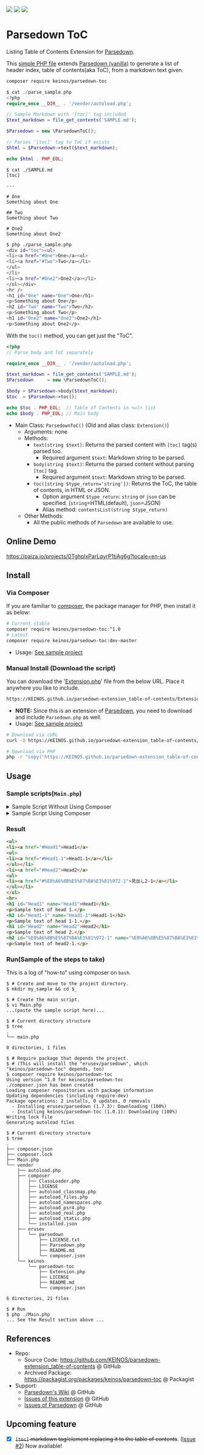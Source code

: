 [![](https://travis-ci.org/KEINOS/parsedown-extension_table-of-contents.svg?branch=master)](https://travis-ci.org/KEINOS/parsedown-extension_table-of-contents "Travis CI Build Status")
[![](https://img.shields.io/packagist/php-v/keinos/parsedown-toc)](https://packagist.org/packages/keinos/parsedown-toc "Supported PHP Version")
[![](https://img.shields.io/badge/Parsedown-%3E%3D1.7-blue)](https://github.com/erusev/parsedown/releases "Supported Parsedown Version")

# Parsedown ToC

Listing Table of Contents Extension for [Parsedown](http://parsedown.org/).

This [simple PHP file](https://github.com/KEINOS/parsedown-extension_table-of-contents/blob/master/Extension.php) extends [Parsedown (vanilla)](https://github.com/erusev/parsedown) to generate a list of header index, table of contents(aka ToC), from a markdown text given.

```bash
composer require keinos/parsedown-toc
```

```php
$ cat ./parse_sample.php
<?php
require_once __DIR__ . '/vendor/autoload.php';

// Sample Markdown with '[toc]' tag included
$text_markdown = file_get_contents('SAMPLE.md');

$Parsedown = new \ParsedownToC();

// Parses '[toc]' tag to ToC if exists
$html = $Parsedown->text($text_markdown);

echo $html . PHP_EOL;

```
```shellsession
$ cat ./SAMPLE.md
[toc]

---

# One
Something about One

## Two
Something about Two

# One2
Something about One2
```
```bash
$ php ./parse_sample.php
<div id="toc"><ul>
<li><a href="#One">One</a><ul>
<li><a href="#Two">Two</a></li>
</ul>
</li>
<li><a href="#One2">One2</a></li>
</ul></div>
<hr />
<h1 id="One" name="One">One</h1>
<p>Something about One</p>
<h2 id="Two" name="Two">Two</h2>
<p>Something about Two</p>
<h1 id="One2" name="One2">One2</h1>
<p>Something about One2</p>
```

With the `toc()` method, you can get just the "ToC".

```php
<?php
// Parse body and ToC separately

require_once __DIR__ . '/vendor/autoload.php';

$text_markdown = file_get_contents('SAMPLE.md');
$Parsedown     = new \ParsedownToC();

$body = $Parsedown->body($text_markdown);
$toc  = $Parsedown->toc();

echo $toc . PHP_EOL;  // Table of Contents in <ul> list
echo $body . PHP_EOL; // Main body
```

- Main Class: `ParsedownToC()` (Old and alias class: `Extension()`)
  - Arguments: none
  - Methods:
    - `text(string $text)`: Returns the parsed content with `[toc]` tag(s) parsed too.
      - Required argument `$text`: Markdown string to be parsed.
    - `body(string $text)`: Returns the parsed content without parsing `[toc]` tag.
      - Required argument `$text`: Markdown string to be parsed.
    - `toc([string $type_return='string'])`: Returns the ToC, the table of contents, in HTML or JSON.
      - Option argument `$type_return`: `string` or `json` can be specified. (`string`=HTML(default), `json`=JSON)
      - Alias method: `contentsList(string $type_return)`
  - Other Methods:
    - All the public methods of `Parsedown` are available to use.

## Online Demo

https://paiza.io/projects/0TghplxParLqyrP1tjAg6g?locale=en-us

## Install

### Via Composer

If you are familiar to [composer](https://en.wikipedia.org/wiki/Composer_(software)), the package manager for PHP, then install it as below:

```bash
# Current stable
composer require keinos/parsedown-toc:^1.0
# Latest
composer require keinos/parsedown-toc:dev-master
```

- Usage: [See sample project](https://github.com/KEINOS/parsedown-extension_table-of-contents/tree/master/samples/composer)

### Manual Install (Download the script)

You can download the '[Extension.php](https://github.com/KEINOS/parsedown-extension_table-of-contents/blob/master/Extension.php)' file from the below URL. Place it anywhere you like to include.

```bash
https://KEINOS.github.io/parsedown-extension_table-of-contents/Extension.php
```

- **NOTE:** Since this is an extension of [Parsedown](https://parsedown.org/), you need to download and include `Parsedown.php` as well.
- Usage: [See sample project](https://github.com/KEINOS/parsedown-extension_table-of-contents/tree/master/samples/download)

```bash
# Download via cURL
curl -O https://KEINOS.github.io/parsedown-extension_table-of-contents/Extension.php
```

```bash
# Download via PHP
php -r "copy('https://KEINOS.github.io/parsedown-extension_table-of-contents/Extension.php', './Extension.php');"
```

## Usage

### Sample scripts(`Main.php`)

<details><summary>Sample Script Without Using Composer</summary><div><br>

```php
<?php
/* Sample script of Parsedown-ToC without using composer */
require_once('Pasedown.php');
require_once('Extension.php');

$textMarkdown =<<<EOL
# Head1
Sample text of head 1.
## Head1-1
Sample text of head 1-1.
# Head2
Sample text of head 2.
## 見出し2-1
Sample text of head2-1.
EOL;

$Parsedown = new ParsedownToc();

$Body = $Parsedown->text($textMarkdown);
$ToC  = $Parsedown->contentsList();

echo $ToC . PHP_EOL;
echo '<hr>' . PHP_EOL;
echo $Body . PHP_EOL;
```

</div></details>

<details><summary>Sample Script Using Composer</summary><div><br>

```php
<?php
/* Sample script of Parsedown-ToC using composer */
require_once __DIR__ . '/vendor/autoload.php';

$textMarkdown =<<<EOL
# Head1
Sample text of head 1.
## Head1-1
Sample text of head 1-1.
# Head2
Sample text of head 2.
## 見出し2-1
Sample text of head2-1.
EOL;

$Parsedown = new ParsedownToc();

$Body = $Parsedown->text($textMarkdown);
$ToC  = $Parsedown->contentsList();

echo $ToC . PHP_EOL;
echo '<hr>' . PHP_EOL;
echo $Body . PHP_EOL;
```

</div></details>

### Result

```html
<ul>
<li><a href="#Head1">Head1</a>
<ul>
<li><a href="#Head1-1">Head1-1</a></li>
</ul></li>
<li><a href="#Head2">Head2</a>
<ul>
<li><a href="#%E8%A6%8B%E5%87%BA%E3%81%972-1">見出し2-1</a></li>
</ul></li>
</ul>
<hr>
<h1 id="Head1" name="Head1">Head1</h1>
<p>Sample text of head 1.</p>
<h2 id="Head1-1" name="Head1-1">Head1-1</h2>
<p>Sample text of head 1-1.</p>
<h1 id="Head2" name="Head2">Head2</h1>
<p>Sample text of head 2.</p>
<h2 id="%E8%A6%8B%E5%87%BA%E3%81%972-1" name="%E8%A6%8B%E5%87%BA%E3%81%972-1">見出し2-1</h2>
<p>Sample text of head2-1.</p>
```

### Run(Sample of the steps to take)

This is a log of "how-to" using composer on `bash`.

```shellsession
$ # Create and move to the project directory.
$ mkdir my_sample && cd $_

$ # Create the main script.
$ vi Main.php
...(paste the sample script here)...

$ # Current directory structure
$ tree
.
└── main.php

0 directories, 1 files

$ # Require package that depends the project.
$ # (This will install the "erusev/parsedown", which "keinos/parsedown-toc" depends, too)
$ composer require keinos/parsedown-toc
Using version ^1.0 for keinos/parsedown-toc
./composer.json has been created
Loading composer repositories with package information
Updating dependencies (including require-dev)
Package operations: 2 installs, 0 updates, 0 removals
  - Installing erusev/parsedown (1.7.3): Downloading (100%)
  - Installing keinos/parsedown-toc (1.0.1): Downloading (100%)
Writing lock file
Generating autoload files

$ # Current directory structure
$ tree
.
├── composer.json
├── composer.lock
├── Main.php
└── vendor
    ├── autoload.php
    ├── composer
    │   ├── ClassLoader.php
    │   ├── LICENSE
    │   ├── autoload_classmap.php
    │   ├── autoload_files.php
    │   ├── autoload_namespaces.php
    │   ├── autoload_psr4.php
    │   ├── autoload_real.php
    │   ├── autoload_static.php
    │   └── installed.json
    ├── erusev
    │   └── parsedown
    │       ├── LICENSE.txt
    │       ├── Parsedown.php
    │       ├── README.md
    │       └── composer.json
    └── keinos
        └── parsedown-toc
            ├── Extension.php
            ├── LICENSE
            ├── README.md
            └── composer.json

6 directories, 21 files

$ # Run
$ php ./Main.php
... See the Result section above ...

```

## References

- Repo:
  - Source Code: https://github.com/KEINOS/parsedown-extension_table-of-contents @ GitHub
  - Archived Package: https://packagist.org/packages/keinos/parsedown-toc @ Packagist
- Support:
  - [Parsedown's Wiki](https://github.com/erusev/parsedown/wiki) @ GitHub
  - [Issues of this extension](https://github.com/KEINOS/parsedown-extension_table-of-contents/issues) @ GitHub
  - [Issues of Parsedown](https://github.com/erusev/parsedown/issues) @ GitHub

## Upcoming feature

- [x] ~~`[toc]` markdown tag/element replacing it to the table of contents~~. ([Issue #2](https://github.com/KEINOS/parsedown-extension_table-of-contents/issues/2)) Now available!
